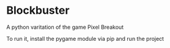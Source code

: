 Blockbuster 
===========
A python varitation of the game Pixel Breakout


To run it, install the pygame module via pip and
run the project
